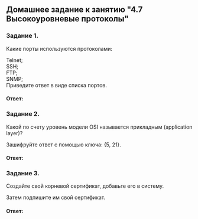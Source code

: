 ## Домашнее задание к занятию "4.7 Высокоуровневые протоколы"  

### Задание 1.  
Какие порты используются протоколами:  

Telnet;  
SSH;  
FTP;  
SNMP;  
Приведите ответ в виде списка портов.  

#### Ответ:  

### Задание 2.  
Какой по счету уровень модели OSI называется прикладным (application layer)?  

Зашифруйте ответ с помощью ключа: {5, 21}.  

#### Ответ:  

### Задание 3.  
Создайте свой корневой сертификат, добавьте его в систему.  

Затем подпишите им свой сертификат.  

#### Ответ:  

